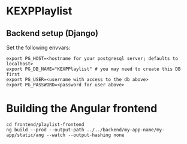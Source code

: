# KEXPPlaylist

## Backend setup (Django)

Set the following envvars:

```
export PG_HOST=<hostname for your postgresql server; defaults to localhost>
export PG_DB_NAME="KEXPPlaylist" # you may need to create this DB first
export PG_USER=<username with access to the db above>
export PG_PASSWORD=<password for user above>
```
# Building the Angular frontend

```
cd frontend/playlist-frontend
ng build --prod --output-path ../../backend/my-app-name/my-app/static/ang --watch --output-hashing none
```